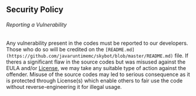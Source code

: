 ## Security Policy

###### Reporting a Vulnerability

Any vulnerability present in the codes must be reported to our developers. Those who do so will be credited on the ```[README.md](https://github.com/javaruntimemc/skybot/blob/master/README.md)``` file. If theres a significant flaw in the source codes but was misused against the EULA and/or [License](https://github.com/javaruntimemc/skybot/blob/master/LICENSE), we may take any suitable type of action against the offender. Misuse of the source codes may led to serious consequence as it is protected through License(s) which enable others to fair use the code without reverse-engineering it for illegal usage.
